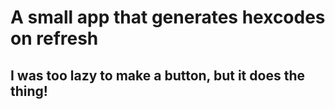 # A small app that generates hexcodes on refresh

## I was too lazy to make a button, but it does the thing!